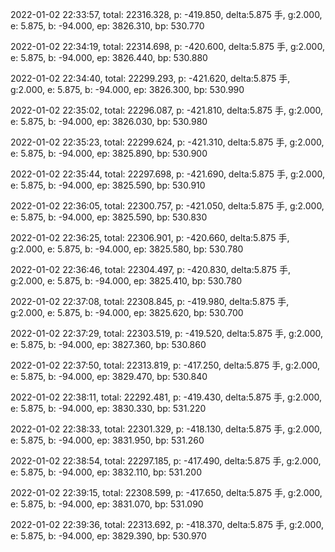 2022-01-02 22:33:57, total: 22316.328, p: -419.850, delta:5.875 手, g:2.000, e: 5.875, b: -94.000, ep: 3826.310, bp: 530.770

2022-01-02 22:34:19, total: 22314.698, p: -420.600, delta:5.875 手, g:2.000, e: 5.875, b: -94.000, ep: 3826.440, bp: 530.880

2022-01-02 22:34:40, total: 22299.293, p: -421.620, delta:5.875 手, g:2.000, e: 5.875, b: -94.000, ep: 3826.300, bp: 530.990

2022-01-02 22:35:02, total: 22296.087, p: -421.810, delta:5.875 手, g:2.000, e: 5.875, b: -94.000, ep: 3826.030, bp: 530.980

2022-01-02 22:35:23, total: 22299.624, p: -421.310, delta:5.875 手, g:2.000, e: 5.875, b: -94.000, ep: 3825.890, bp: 530.900

2022-01-02 22:35:44, total: 22297.698, p: -421.690, delta:5.875 手, g:2.000, e: 5.875, b: -94.000, ep: 3825.590, bp: 530.910

2022-01-02 22:36:05, total: 22300.757, p: -421.050, delta:5.875 手, g:2.000, e: 5.875, b: -94.000, ep: 3825.590, bp: 530.830

2022-01-02 22:36:25, total: 22306.901, p: -420.660, delta:5.875 手, g:2.000, e: 5.875, b: -94.000, ep: 3825.580, bp: 530.780

2022-01-02 22:36:46, total: 22304.497, p: -420.830, delta:5.875 手, g:2.000, e: 5.875, b: -94.000, ep: 3825.410, bp: 530.780

2022-01-02 22:37:08, total: 22308.845, p: -419.980, delta:5.875 手, g:2.000, e: 5.875, b: -94.000, ep: 3825.620, bp: 530.700

2022-01-02 22:37:29, total: 22303.519, p: -419.520, delta:5.875 手, g:2.000, e: 5.875, b: -94.000, ep: 3827.360, bp: 530.860

2022-01-02 22:37:50, total: 22313.819, p: -417.250, delta:5.875 手, g:2.000, e: 5.875, b: -94.000, ep: 3829.470, bp: 530.840

2022-01-02 22:38:11, total: 22292.481, p: -419.430, delta:5.875 手, g:2.000, e: 5.875, b: -94.000, ep: 3830.330, bp: 531.220

2022-01-02 22:38:33, total: 22301.329, p: -418.130, delta:5.875 手, g:2.000, e: 5.875, b: -94.000, ep: 3831.950, bp: 531.260

2022-01-02 22:38:54, total: 22297.185, p: -417.490, delta:5.875 手, g:2.000, e: 5.875, b: -94.000, ep: 3832.110, bp: 531.200

2022-01-02 22:39:15, total: 22308.599, p: -417.650, delta:5.875 手, g:2.000, e: 5.875, b: -94.000, ep: 3831.070, bp: 531.090

2022-01-02 22:39:36, total: 22313.692, p: -418.370, delta:5.875 手, g:2.000, e: 5.875, b: -94.000, ep: 3829.390, bp: 530.970